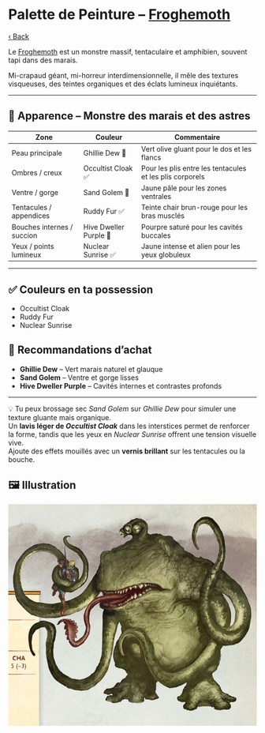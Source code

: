 # Palette de Peinture – [Froghemoth](https://media.wizards.com/2016/dnd/downloads/Volo_Froghemoth145.pdf)

[‹ Back](../index.md)

Le [Froghemoth](https://media.wizards.com/2016/dnd/downloads/Volo_Froghemoth145.pdf) est un monstre massif, tentaculaire et amphibien, souvent tapi dans des marais.

Mi-crapaud géant, mi-horreur interdimensionnelle, il mêle des textures visqueuses, des teintes organiques et des éclats lumineux inquiétants.

---

## 🐸 Apparence – Monstre des marais et des astres

| Zone                       | Couleur                | Commentaire                                              |
| -------------------------- | ---------------------- | -------------------------------------------------------- |
| Peau principale            | Ghillie Dew 🛒         | Vert olive gluant pour le dos et les flancs              |
| Ombres / creux             | Occultist Cloak ✅     | Pour les plis entre les tentacules et les plis corporels |
| Ventre / gorge             | Sand Golem 🛒          | Jaune pâle pour les zones ventrales                      |
| Tentacules / appendices    | Ruddy Fur ✅           | Teinte chair brun-rouge pour les bras musclés            |
| Bouches internes / succion | Hive Dweller Purple 🛒 | Pourpre saturé pour les cavités buccales                 |
| Yeux / points lumineux     | Nuclear Sunrise ✅     | Jaune intense et alien pour les yeux globuleux           |

---

## ✅ Couleurs en ta possession

- Occultist Cloak
- Ruddy Fur
- Nuclear Sunrise

## 🛒 Recommandations d’achat

- **Ghillie Dew** – Vert marais naturel et glauque
- **Sand Golem** – Ventre et gorge lisses
- **Hive Dweller Purple** – Cavités internes et contrastes profonds

---

💡 Tu peux brossage sec _Sand Golem_ sur _Ghillie Dew_ pour simuler une texture gluante mais organique.  
Un **lavis léger de _Occultist Cloak_** dans les interstices permet de renforcer la forme, tandis que les yeux en _Nuclear Sunrise_ offrent une tension visuelle vive.  
Ajoute des effets mouillés avec un **vernis brillant** sur les tentacules ou la bouche.

## 🖼️ Illustration

![Illustration](froghemoth.png)
